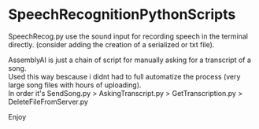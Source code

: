 # SpeechRecognitionPythonScripts

SpeechRecog.py use the sound input for recording speech in the terminal directly. (consider adding the creation of a serialized or txt file).  

AssemblyAI is just a chain of script for manually asking for a transcript of a song.  
Used this way bescause i didnt had to full automatize the process (very large song files with hours of uploading).  
In order it's SendSong.py > AskingTranscript.py > GetTranscription.py > DeleteFileFromServer.py  

Enjoy

